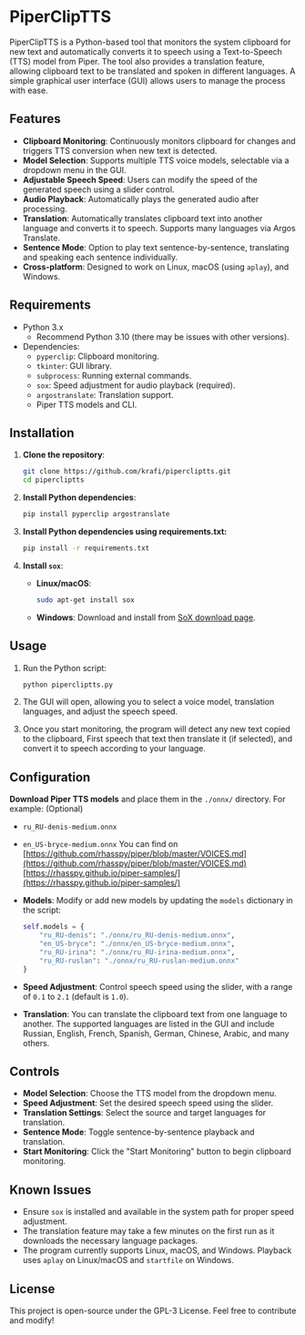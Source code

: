 
# PiperClipTTS

PiperClipTTS is a Python-based tool that monitors the system clipboard for new text and automatically converts it to speech using a Text-to-Speech (TTS) model from Piper. The tool also provides a translation feature, allowing clipboard text to be translated and spoken in different languages. A simple graphical user interface (GUI) allows users to manage the process with ease.

## Features

- **Clipboard Monitoring**: Continuously monitors clipboard for changes and triggers TTS conversion when new text is detected.
- **Model Selection**: Supports multiple TTS voice models, selectable via a dropdown menu in the GUI.
- **Adjustable Speech Speed**: Users can modify the speed of the generated speech using a slider control.
- **Audio Playback**: Automatically plays the generated audio after processing.
- **Translation**: Automatically translates clipboard text into another language and converts it to speech. Supports many languages via Argos Translate.
- **Sentence Mode**: Option to play text sentence-by-sentence, translating and speaking each sentence individually.
- **Cross-platform**: Designed to work on Linux, macOS (using `aplay`), and Windows.

## Requirements

- Python 3.x
  - Recommend Python 3.10 (there may be issues with other versions).
- Dependencies:
  - `pyperclip`: Clipboard monitoring.
  - `tkinter`: GUI library.
  - `subprocess`: Running external commands.
  - `sox`: Speed adjustment for audio playback (required).
  - `argostranslate`: Translation support.
  - Piper TTS models and CLI.

## Installation

1. **Clone the repository**:
   ```bash
   git clone https://github.com/krafi/pipercliptts.git
   cd pipercliptts
   ```

2. **Install Python dependencies**:
   ```bash
   pip install pyperclip argostranslate
   ```
3. **Install Python dependencies using requirements.txt:**
   ```bash
   pip install -r requirements.txt
   ```
5. **Install `sox`**:
   - **Linux/macOS**: 
     ```bash
     sudo apt-get install sox
     ```
   - **Windows**: Download and install from [SoX download page](http://sox.sourceforge.net/).


## Usage

1. Run the Python script:
   ```bash
   python pipercliptts.py
   ```

2. The GUI will open, allowing you to select a voice model, translation languages, and adjust the speech speed.

3. Once you start monitoring, the program will detect any new text copied to the clipboard, First speech that text then translate it (if selected), and convert it to speech according to your language.

## Configuration
 **Download Piper TTS models** and place them in the `./onnx/` directory. For example: (Optional)
   - `ru_RU-denis-medium.onnx`
   - `en_US-bryce-medium.onnx`
   You can find on 
   [https://github.com/rhasspy/piper/blob/master/VOICES.md](https://github.com/rhasspy/piper/blob/master/VOICES.md)
   [https://rhasspy.github.io/piper-samples/](https://rhasspy.github.io/piper-samples/)
- **Models**: Modify or add new models by updating the `models` dictionary in the script:
  ```python
  self.models = {
      "ru_RU-denis": "./onnx/ru_RU-denis-medium.onnx",
      "en_US-bryce": "./onnx/en_US-bryce-medium.onnx",
      "ru_RU-irina": "./onnx/ru_RU-irina-medium.onnx",
      "ru_RU-ruslan": "./onnx/ru_RU-ruslan-medium.onnx"
  }
  ```

- **Speed Adjustment**: Control speech speed using the slider, with a range of `0.1` to `2.1` (default is `1.0`).

- **Translation**: You can translate the clipboard text from one language to another. The supported languages are listed in the GUI and include Russian, English, French, Spanish, German, Chinese, Arabic, and many others.

## Controls

- **Model Selection**: Choose the TTS model from the dropdown menu.
- **Speed Adjustment**: Set the desired speech speed using the slider.
- **Translation Settings**: Select the source and target languages for translation.
- **Sentence Mode**: Toggle sentence-by-sentence playback and translation.
- **Start Monitoring**: Click the "Start Monitoring" button to begin clipboard monitoring.

## Known Issues

- Ensure `sox` is installed and available in the system path for proper speed adjustment.
- The translation feature may take a few minutes on the first run as it downloads the necessary language packages.
- The program currently supports Linux, macOS, and Windows. Playback uses `aplay` on Linux/macOS and `startfile` on Windows.

## License

This project is open-source under the GPL-3 License. Feel free to contribute and modify!
